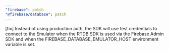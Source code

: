 ```yaml
---
"firebase": patch
"@firebase/database": patch
---
```


[fix] Instead of using production auth, the SDK will use test credentials
to connect to the Emulator when the RTDB SDK is used via the Firebase
Admin SDK and when the FIREBASE_DATABASE_EMULATOR_HOST environment variable
is set.
